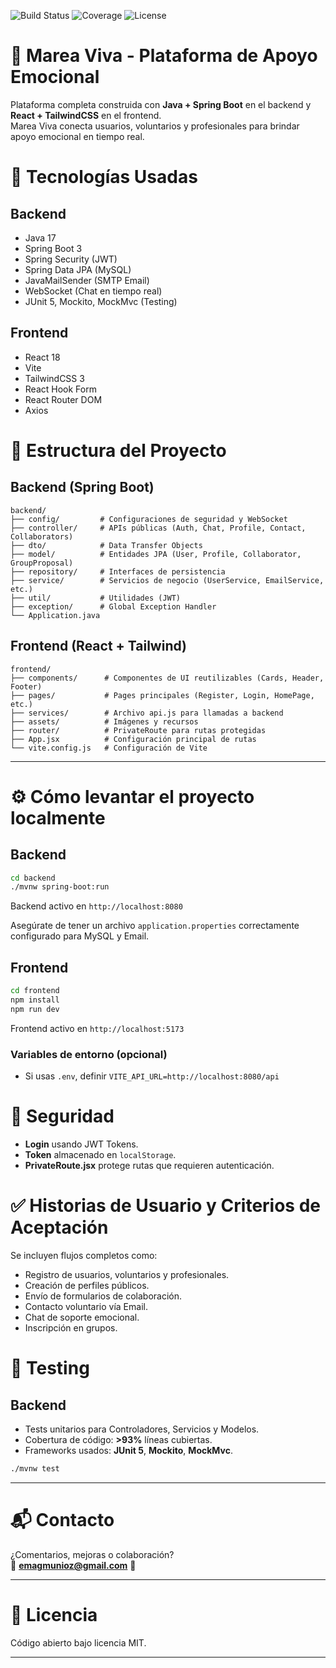 ![Build Status](https://img.shields.io/badge/build-passing-brightgreen)
![Coverage](https://img.shields.io/badge/coverage-93%25-blue)
![License](https://img.shields.io/badge/license-MIT-lightgrey)

# 🌊 Marea Viva - Plataforma de Apoyo Emocional

Plataforma completa construida con **Java + Spring Boot** en el backend y **React + TailwindCSS** en el frontend.  
Marea Viva conecta usuarios, voluntarios y profesionales para brindar apoyo emocional en tiempo real.

# 🚀 Tecnologías Usadas

## Backend
- Java 17
- Spring Boot 3
- Spring Security (JWT)
- Spring Data JPA (MySQL)
- JavaMailSender (SMTP Email)
- WebSocket (Chat en tiempo real)
- JUnit 5, Mockito, MockMvc (Testing)

## Frontend
- React 18
- Vite
- TailwindCSS 3
- React Hook Form
- React Router DOM
- Axios


# 📂 Estructura del Proyecto

## Backend (Spring Boot)
```
backend/
├── config/         # Configuraciones de seguridad y WebSocket
├── controller/     # APIs públicas (Auth, Chat, Profile, Contact, Collaborators)
├── dto/            # Data Transfer Objects
├── model/          # Entidades JPA (User, Profile, Collaborator, GroupProposal)
├── repository/     # Interfaces de persistencia
├── service/        # Servicios de negocio (UserService, EmailService, etc.)
├── util/           # Utilidades (JWT)
├── exception/      # Global Exception Handler
└── Application.java
```

## Frontend (React + Tailwind)
```
frontend/
├── components/      # Componentes de UI reutilizables (Cards, Header, Footer)
├── pages/           # Pages principales (Register, Login, HomePage, etc.)
├── services/        # Archivo api.js para llamadas a backend
├── assets/          # Imágenes y recursos
├── router/          # PrivateRoute para rutas protegidas
├── App.jsx          # Configuración principal de rutas
└── vite.config.js   # Configuración de Vite
```

---

# ⚙️ Cómo levantar el proyecto localmente

## Backend
```bash
cd backend
./mvnw spring-boot:run
```
Backend activo en `http://localhost:8080`

Asegúrate de tener un archivo `application.properties` correctamente configurado para MySQL y Email.

## Frontend
```bash
cd frontend
npm install
npm run dev
```
Frontend activo en `http://localhost:5173`

### Variables de entorno (opcional)
- Si usas `.env`, definir `VITE_API_URL=http://localhost:8080/api`


# 🔐 Seguridad
- **Login** usando JWT Tokens.
- **Token** almacenado en `localStorage`.
- **PrivateRoute.jsx** protege rutas que requieren autenticación.


# ✅ Historias de Usuario y Criterios de Aceptación

Se incluyen flujos completos como:
- Registro de usuarios, voluntarios y profesionales.
- Creación de perfiles públicos.
- Envío de formularios de colaboración.
- Contacto voluntario vía Email.
- Chat de soporte emocional.
- Inscripción en grupos.



# 🧪 Testing

## Backend
- Tests unitarios para Controladores, Servicios y Modelos.
- Cobertura de código: **>93%** líneas cubiertas.
- Frameworks usados: **JUnit 5**, **Mockito**, **MockMvc**.

```bash
./mvnw test
```

---

# 📬 Contacto

¿Comentarios, mejoras o colaboración?  
📩 **emagmunioz@gmail.com** 💙

---

# 📜 Licencia

Código abierto bajo licencia MIT.

---

